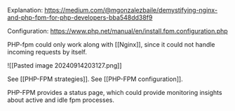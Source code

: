 Explanation: https://medium.com/@mgonzalezbaile/demystifying-nginx-and-php-fpm-for-php-developers-bba548dd38f9

Configuration: https://www.php.net/manual/en/install.fpm.configuration.php

PHP-fpm could only work along with [[Nginx]], since it could not handle incoming requests by itself.

![[Pasted image 20240914203127.png]]

See [[PHP-FPM strategies]].
See [[PHP-FPM configuration]].

PHP-FPM provides a status page, which could provide monitoring insights about active and idle fpm processes.
